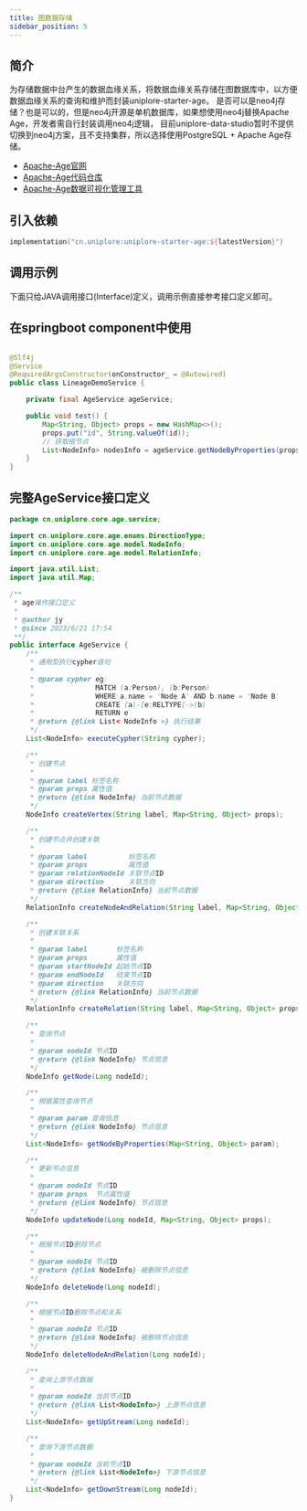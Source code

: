 ```yaml
---
title: 图数据存储
sidebar_position: 5
---
```


## 简介

为存储数据中台产生的数据血缘关系，将数据血缘关系存储在图数据库中，以方便数据血缘关系的查询和维护而封装uniplore-starter-age。
是否可以是neo4j存储？也是可以的，但是neo4j开源是单机数据库，如果想使用neo4j替换Apache Age，开发者需自行封装调用neo4j逻辑，
目前uniplore-data-studio暂时不提供切换到neo4j方案，且不支持集群，所以选择使用PostgreSQL + Apache Age存储。

- [Apache-Age官网](https://age.apache.org/#:~:text=Apache%20AGE%C2%AE%20is%20a%20PostgreSQL%20extension%20that%20provides,graph%20query%20modeling%20within%20the%20existing%20relational%20database.)
- [Apache-Age代码仓库](https://github.com/apache/age)
- [Apache-Age数据可视化管理工具](https://github.com/apache/age-viewer)

## 引入依赖

```kotlin
implementation("cn.uniplore:uniplore-starter-age:${latestVersion}")
```

## 调用示例

下面只给JAVA调用接口(Interface)定义，调用示例直接参考接口定义即可。

## 在springboot component中使用

```java

@Slf4j
@Service
@RequiredArgsConstructor(onConstructor_ = @Autowired)
public class LineageDemoService {

    private final AgeService ageService;

    public void test() {
        Map<String, Object> props = new HashMap<>();
        props.put("id", String.valueOf(id));
        // 获取根节点
        List<NodeInfo> nodesInfo = ageService.getNodeByProperties(props);
    }
}
```

## 完整AgeService接口定义

```java
package cn.uniplore.core.age.service;

import cn.uniplore.core.age.enums.DirectionType;
import cn.uniplore.core.age.model.NodeInfo;
import cn.uniplore.core.age.model.RelationInfo;

import java.util.List;
import java.util.Map;

/**
 * age操作接口定义
 *
 * @author jy
 * @since 2023/6/21 17:54
 **/
public interface AgeService {
    /**
     * 通用型执行cypher语句
     *
     * @param cypher eg:
     *               MATCH (a:Person), (b:Person)
     *               WHERE a.name = 'Node A' AND b.name = 'Node B'
     *               CREATE (a)-[e:RELTYPE]->(b)
     *               RETURN e
     * @return {@link List< NodeInfo >} 执行结果
     */
    List<NodeInfo> executeCypher(String cypher);

    /**
     * 创建节点
     *
     * @param label 标签名称
     * @param props 属性值
     * @return {@link NodeInfo} 当前节点数据
     */
    NodeInfo createVertex(String label, Map<String, Object> props);

    /**
     * 创建节点并创建关联
     *
     * @param label          标签名称
     * @param props          属性值
     * @param relationNodeId 关联节点ID
     * @param direction      关联方向
     * @return {@link RelationInfo} 当前节点数据
     */
    RelationInfo createNodeAndRelation(String label, Map<String, Object> props, Long relationNodeId, DirectionType direction);

    /**
     * 创建关联关系
     *
     * @param label       标签名称
     * @param props       属性值
     * @param startNodeId 起始节点ID
     * @param endNodeId   结束节点ID
     * @param direction   关联方向
     * @return {@link RelationInfo} 当前节点数据
     */
    RelationInfo createRelation(String label, Map<String, Object> props, Long startNodeId, Long endNodeId, DirectionType direction);

    /**
     * 查询节点
     *
     * @param nodeId 节点ID
     * @return {@link NodeInfo} 节点信息
     */
    NodeInfo getNode(Long nodeId);

    /**
     * 根据属性查询节点
     *
     * @param param 查询信息
     * @return {@link NodeInfo} 节点信息
     */
    List<NodeInfo> getNodeByProperties(Map<String, Object> param);

    /**
     * 更新节点信息
     *
     * @param nodeId 节点ID
     * @param props  节点属性值
     * @return {@link NodeInfo} 节点信息
     */
    NodeInfo updateNode(Long nodeId, Map<String, Object> props);

    /**
     * 根据节点ID删除节点
     *
     * @param nodeId 节点ID
     * @return {@link NodeInfo} 被删除节点信息
     */
    NodeInfo deleteNode(Long nodeId);

    /**
     * 根据节点ID删除节点和关系
     *
     * @param nodeId 节点ID
     * @return {@link NodeInfo} 被删除节点信息
     */
    NodeInfo deleteNodeAndRelation(Long nodeId);

    /**
     * 查询上游节点数据
     *
     * @param nodeId 当前节点ID
     * @return {@link List<NodeInfo>} 上游节点信息
     */
    List<NodeInfo> getUpStream(Long nodeId);

    /**
     * 查询下游节点数据
     *
     * @param nodeId 当前节点ID
     * @return {@link List<NodeInfo>} 下游节点信息
     */
    List<NodeInfo> getDownStream(Long nodeId);
}
```
